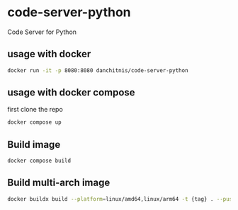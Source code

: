 # code-server-python
Code Server for Python

## usage with docker

```bash
docker run -it -p 8080:8080 danchitnis/code-server-python
```

## usage with docker compose

first clone the repo

```bash
docker compose up
```

## Build image

```bash
docker compose build
```


## Build multi-arch image

```bash
docker buildx build --platform=linux/amd64,linux/arm64 -t {tag} . --push
```
